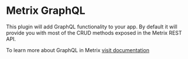 # Metrix GraphQL

This plugin will add GraphQL functionality to your app.
By default it will provide you with most of the CRUD methods exposed in the Metrix REST API.

To learn more about GraphQL in Metrix [visit documentation](https://docs.metrix.io/developer-docs/latest/plugins/graphql.html)

